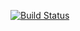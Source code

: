 [![Build Status](https://travis-ci.com/UM-A2SRL/MTK.svg?token=Dav5WiMxHyR3RsZJvXtM&branch=master)](https://travis-ci.com/UM-A2SRL/MTK)